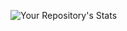 ![Your Repository's Stats](https://github-readme-stats.vercel.app/api/top-langs/?username=dhayanesh&theme=blue-green)
